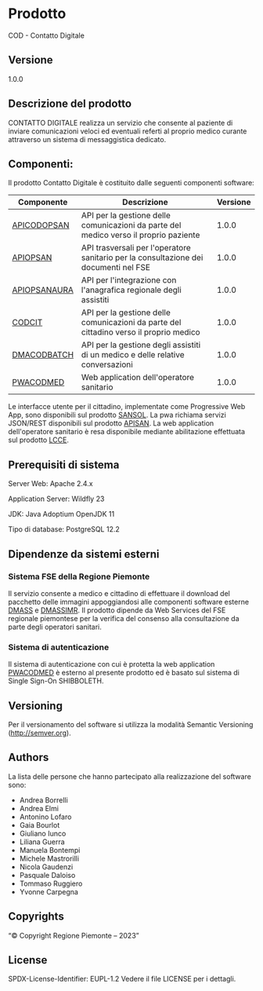 # Prodotto

COD - Contatto Digitale

## Versione

1.0.0

## Descrizione del prodotto

CONTATTO DIGITALE realizza un servizio che consente al paziente di inviare comunicazioni veloci ed eventuali referti al proprio medico curante attraverso un sistema di messaggistica dedicato. 

## Componenti:

Il prodotto Contatto Digitale è costituito dalle seguenti componenti software:

| Componente |Descrizione  |Versione |
|--|--|--|
| [APICODOPSAN](apicodopsan) | API per la gestione delle comunicazioni da parte del medico verso il proprio paziente | 1.0.0 |
| [APIOPSAN](https://github.com/regione-piemonte/webappmed-fse/tree/main/apiopsan) | API trasversali per l'operatore sanitario per la consultazione dei documenti nel FSE | 1.0.0 |
| [APIOPSANAURA](apiopsanaura) | API per l'integrazione con l'anagrafica regionale degli assistiti | 1.0.0 |
| [CODCIT](codcit) | API per la gestione delle comunicazioni da parte del cittadino verso il proprio medico | 1.0.0 |
| [DMACODBATCH](dmacodbatch) | API per la gestione degli assistiti di un medico e delle relative conversazioni | 1.0.0 |
| [PWACODMED](pwacodmed) | Web application dell'operatore sanitario | 1.0.0 |

Le interfacce utente per il cittadino, implementate come Progressive Web App, sono disponibili sul prodotto [SANSOL](https://github.com/regione-piemonte/sansol/tree/main/sansolcontattodigit). La pwa richiama servizi JSON/REST disponibili sul prodotto [APISAN](https://github.com/regione-piemonte/apisan/tree/master/apisancod). La web application dell'operatore sanitario è resa disponibile mediante abilitazione effettuata sul prodotto [LCCE](https://github.com/regione-piemonte/lcce).

## Prerequisiti di sistema

Server Web:
Apache 2.4.x

Application Server:
Wildfly 23

JDK:
Java Adoptium OpenJDK 11

Tipo di database:
PostgreSQL 12.2

## Dipendenze da sistemi esterni

### Sistema FSE della Regione Piemonte
Il servizio consente a medico e cittadino di effettuare il download del pacchetto delle immagini appoggiandosi alle componenti software esterne [DMASS](https://github.com/regione-piemonte/imr-fse/tree/main/DMASS) e [DMASSIMR](https://github.com/regione-piemonte/imr-fse/tree/main/DMASSIMR).
Il prodotto dipende da Web Services del FSE regionale piemontese per la verifica del consenso alla consultazione da parte degli operatori sanitari.

### Sistema di autenticazione
Il sistema di autenticazione con cui è protetta la web application [PWACODMED](pwacodmed) è esterno al presente prodotto ed è basato sul sistema di Single Sign-On SHIBBOLETH.

## Versioning

Per il versionamento del software si utilizza la modalità Semantic Versioning (http://semver.org).

## Authors
La lista delle persone che hanno partecipato alla realizzazione del software sono:
- Andrea Borrelli
- Andrea Elmi
- Antonino Lofaro
- Gaia Bourlot
- Giuliano Iunco
- Liliana Guerra
- Manuela Bontempi
- Michele Mastrorilli
- Nicola Gaudenzi
- Pasquale Daloiso
- Tommaso Ruggiero
- Yvonne Carpegna

## Copyrights

“© Copyright Regione Piemonte – 2023”

## License

SPDX-License-Identifier: EUPL-1.2
Vedere il file LICENSE per i dettagli.
